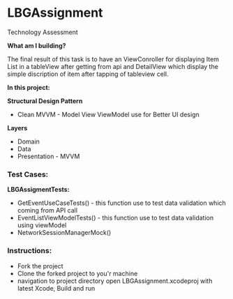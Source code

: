 # LBGAssignment
Technology Assessment

**What am I building?**

The final result of this task is to have an ViewConroller for displaying Item List in a tableView after getting from api and DetailView which display the simple discription of item after tapping of tableview cell.

**In this project:**

  **Structural Design Pattern**
   - Clean MVVM - Model View ViewModel use for Better UI design
   
  **Layers**
   - Domain
   - Data 
   - Presentation - MVVM
  
### Test Cases: ###

   **LBGAssigmentTests:**
   - GetEventUseCaseTests() - this function use to test data validation which coming from API call
   - EventListViewModelTests() - this function use to test data validation using viewModel
   - NetworkSessionManagerMock()
   
   
### Instructions: ###
  - Fork the project
  - Clone the forked project to you'r machine
  - navigation to project directory open LBGAssignment.xcodeproj with latest Xcode, Build and run 
